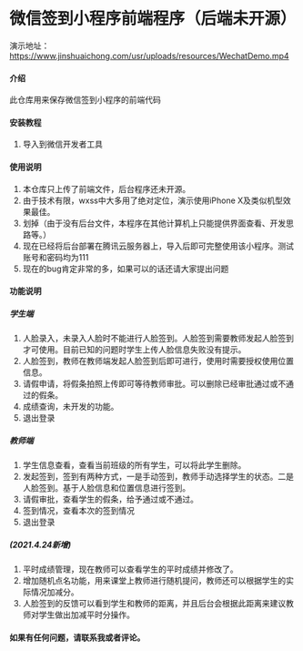 # 微信签到小程序前端程序（后端未开源）
演示地址：https://www.jinshuaichong.com/usr/uploads/resources/WechatDemo.mp4

#### 介绍
此仓库用来保存微信签到小程序的前端代码



#### 安装教程

1.  导入到微信开发者工具

#### 使用说明

1.  本仓库只上传了前端文件，后台程序还未开源。
2.  由于技术有限，wxss中大多用了绝对定位，演示使用iPhone X及类似机型效果最佳。
3.  划掉（由于没有后台文件，本程序在其他计算机上只能提供界面查看、开发思路等。）
4.  现在已经将后台部署在腾讯云服务器上，导入后即可完整使用该小程序。测试账号和密码均为111
5.  现在的bug肯定非常的多，如果可以的话还请大家提出问题

#### 功能说明

##### 学生端

1.  人脸录入，未录入人脸时不能进行人脸签到。人脸签到需要教师发起人脸签到才可使用。目前已知的问题时学生上传人脸信息失败没有提示。
2.  人脸签到，教师在教师端发起人脸签到后即可进行，使用时需要授权使用位置信息。
3.  请假申请，将假条拍照上传即可等待教师审批。可以删除已经审批通过或不通过的假条。
4.  成绩查询，未开发的功能。
5.  退出登录

##### 教师端

1.  学生信息查看，查看当前班级的所有学生，可以将此学生删除。
2.  发起签到，签到有两种方式，一是手动签到，教师手动选择学生的状态。二是人脸签到。基于人脸信息和位置信息进行签到。
3.  请假审批，查看学生的假条，给予通过或不通过。
4.  签到情况，查看本次的签到情况
5.  退出登录

##### (2021.4.24新增)
1.  平时成绩管理，现在教师可以查看学生的平时成绩并修改了。
2.  增加随机点名功能，用来课堂上教师进行随机提问，教师还可以根据学生的实际情况加减分。
3.  人脸签到的反馈可以看到学生和教师的距离，并且后台会根据此距离来建议教师对学生做出加减平时分操作。

#### 如果有任何问题，请联系我或者评论。

